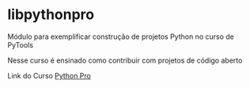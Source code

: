 # libpythonpro
Módulo para exemplificar construção de projetos Python no curso de PyTools

Nesse curso é ensinado como contribuir com projetos de código aberto

Link do Curso [Python Pro](https://pythonspot.com)